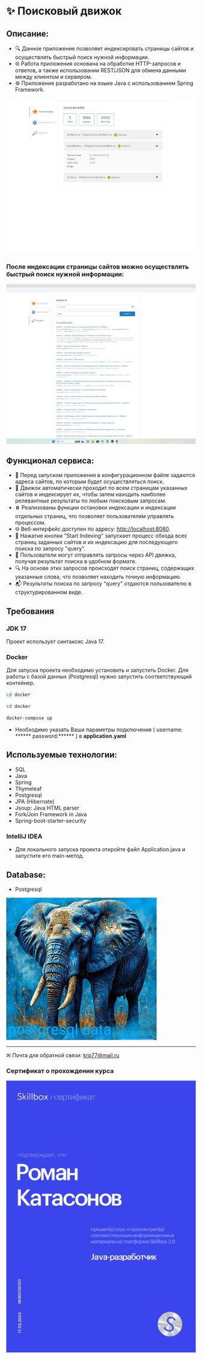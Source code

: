 #  ✨ Поисковый движок 

## Описание:
- 🔍 Данное приложение позволяет индексировать страницы сайтов и осуществлять быстрый поиск нужной информации.
- 🌐 Работа приложения основана на обработке HTTP-запросов и ответов, а также использовании REST/JSON для обмена данными между клиентом и сервером.
- ⚙️ Приложение разработано на языке Java с использованием Spring Framework.

![image](./image/3.png )

### После индексации страницы сайтов можно осуществлять быстрый поиск нужной информации:

![image](./image/4.png)
## Функционал сервиса:
- 📜 Перед запуском приложения в конфигурационном файле задаются адреса сайтов, по которым будет осуществляться поиск.
- 🔄 Движок автоматически проходит по всем страницам указанных сайтов и индексирует их, чтобы затем находить наиболее релевантные результаты по любым поисковым запросам.
- ⏸️ Реализованы функции остановки индексации и индексации отдельных страниц, что позволяет пользователям управлять процессом.
- 🌐 Веб-интерфейс доступен по адресу: [http://localhost:8080](http://localhost:8080).
- 🎸 Нажатие кнопки "Start Indexing" запускает процесс обхода всех страниц заданных сайтов и их индексацию для последующего поиска по запросу "query".
- 💬 Пользователи могут отправлять запросы через API движка, получая результат поиска в удобном формате.
- 🔍 На основе этих запросов происходят поиск страниц, содержащих указанные слова, что позволяет находить точную информацию.
- 📬 Результаты поиска по запросу “query” отдаются пользователю в структурированном виде.

## Требования

### JDK 17
Проект использует синтаксис Java 17.

### Docker
Для запуска проекта необходимо установить и запустить Docker. Для работы с базой данных (Postgresql) нужно запустить соответствующий контейнер.

```bash
cd docker
```
```bash
cd docker
```
```bash
docker-compose up
```
- Необходимо указать Ваши параметры подключения ( username: ******  password:****** ) в **application.yaml**
## Используемые технологии:
-  SQL 
-  Java 
-  Spring 
-  Thymeleaf 
-  Postgresql 
-  JPA (Hibernate) 
-  Jsoup: Java HTML parser 
-  Fork/Join Framework in Java 
-  Spring-boot-starter-security  

### IntelliJ IDEA

- Для локального запуска проекта откройте файл Application.java и запустите его main-метод.


## Database:
- Postgresql

![image](./image/5.jpg )


____
✉  Почта для обратной связи:
<a href="">krp77@mail.ru</a>

### Сертификат о прохождении курса

![image](./image/7.jpg )
